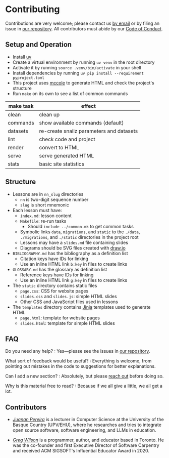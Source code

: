 # Contributing

Contributions are very welcome;
please contact us [by email][email] or by filing an issue in [our repository][repo].
All contributors must abide by our [Code of Conduct](./CODE_OF_CONDUCT.md).

## Setup and Operation

-   Install [uv][uv]
-   Create a virtual environment by running `uv venv` in the root directory
-   Activate it by running `source .venv/bin/activate` in your shell
-   Install dependencies by running `uv pip install --requirement pyproject.toml`
-   This project uses [mccole][mccole] to generate HTML and check the project's structure
-   Run `make` on its own to see a list of common commands

| make task | effect                                   |
| --------- | ---------------------------------------- |
| clean     | clean up                                 |
| commands  | show available commands (default)        |
| datasets  | re-create snailz parameters and datasets |
| lint      | check code and project                   |
| render    | convert to HTML                          |
| serve     | serve generated HTML                     |
| stats     | basic site statistics                    |

## Structure

-   Lessons are in `nn_slug` directories
    -   `nn` is two-digit sequence number
    -   `slug` is short mnemonic
-   Each lesson must have:
    -   `index.md`: lesson content
    -   `Makefile`: re-run tasks
        -   Should `include ../common.mk` to get common tasks
    -   Symbolic links `data`, `migrations`, and `static`
        to the `./data`, `./migrations`, and `./static` directories in the project root
    -   Lessons may have a `slides.md` file containing slides
    -   Diagrams should be SVG files created with [draw.io][draw-io]
-   `BIBLIOGRAPHY.md` has the bibliography as a definition list
    -   Citation keys have IDs for linking
    -   Use an inline HTML link `b:key` in files to create links
-   `GLOSSARY.md` has the glossary as definition list
    -   Reference keys have IDs for linking
    -   Use an inline HTML link `g:key` in files to create links
-   The `static` directory contains static files
    -   `page.css`: CSS for website pages
    -   `slides.css` and `slides.js`: simple HTML slides
    -   Other CSS and JavaScript files used in lessons
-   The `templates` directory contains [Jinja][jinja] templates used to generate HTML
    -   `page.html`: template for website pages
    -   `slides.html`: template for simple HTML slides

## FAQ

Do you need any help?
:   Yes—please see the issues in [our repository][repo].

What sort of feedback would be useful?
:   Everything is welcome,
    from pointing out mistakes in the code to suggestions for better explanations.

Can I add a new section?
:   Absolutely, but please [reach out][email] before doing so.

Why is this material free to read?
:   Because if we all give a little, we all get a lot.

## <a id="contributors">Contributors</a>

-   [*Juanan Pereira*][pereira-juanan] is a lecturer in Computer Science
    at the University of the Basque Country (UPV/EHU), where he researches and tries 
    to integrate open source software, software engineering, and LLMs in education.

-   [*Greg Wilson*][wilson-greg] is a programmer, author, and educator based in Toronto.
    He was the co-founder and first Executive Director of Software Carpentry
    and received ACM SIGSOFT's Influential Educator Award in 2020.

[draw-io]: https://www.drawio.com/
[email]: mailto:gvwilson@third-bit.com
[jinja]: https://jinja.palletsprojects.com/
[mccole]: https://github.com/gvwilson/mccole
[repo]: https://github.com/gvwilson/wp4ds
[pereira-juanan]: https://ikasten.io/
[uv]: https://github.com/astral-sh/uv
[wilson-greg]: https://third-bit.com/
